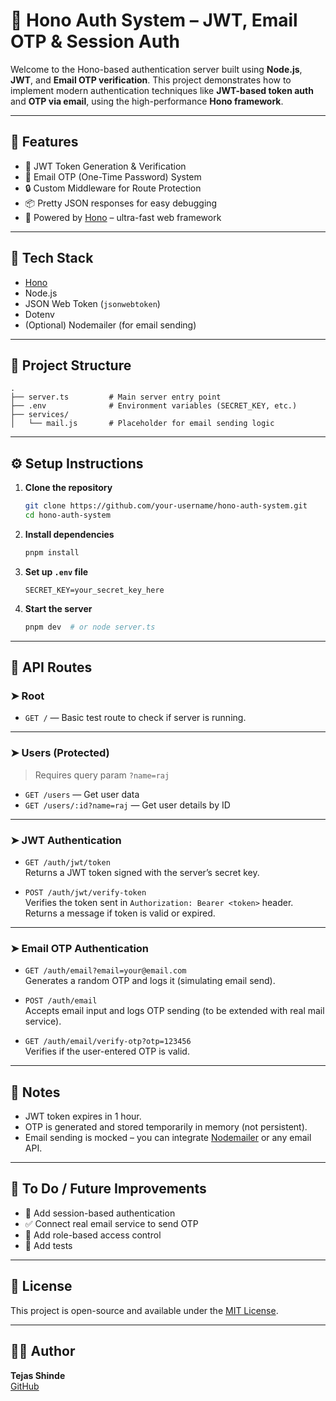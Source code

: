 
# 🔐 Hono Auth System – JWT, Email OTP & Session Auth

Welcome to the Hono-based authentication server built using **Node.js**, **JWT**, and **Email OTP verification**. This project demonstrates how to implement modern authentication techniques like **JWT-based token auth** and **OTP via email**, using the high-performance **Hono framework**.

---

## 🚀 Features

- 🔑 JWT Token Generation & Verification  
- 📩 Email OTP (One-Time Password) System  
- 🔒 Custom Middleware for Route Protection  
- 📦 Pretty JSON responses for easy debugging  
- 💨 Powered by [Hono](https://hono.dev) – ultra-fast web framework

---

## 🧱 Tech Stack

- [Hono](https://hono.dev)
- Node.js
- JSON Web Token (`jsonwebtoken`)
- Dotenv
- (Optional) Nodemailer (for email sending)

---

## 📂 Project Structure

```
.
├── server.ts         # Main server entry point
├── .env              # Environment variables (SECRET_KEY, etc.)
├── services/
│   └── mail.js       # Placeholder for email sending logic
```

---

## ⚙️ Setup Instructions

1. **Clone the repository**
   ```bash
   git clone https://github.com/your-username/hono-auth-system.git
   cd hono-auth-system
   ```

2. **Install dependencies**
   ```bash
   pnpm install
   ```

3. **Set up `.env` file**
   ```env
   SECRET_KEY=your_secret_key_here
   ```

4. **Start the server**
   ```bash
   pnpm dev  # or node server.ts
   ```

---

## 🔗 API Routes

### ➤ Root
- `GET /` — Basic test route to check if server is running.

---

### ➤ Users (Protected)
> Requires query param `?name=raj`

- `GET /users` — Get user data
- `GET /users/:id?name=raj` — Get user details by ID

---

### ➤ JWT Authentication

- `GET /auth/jwt/token`  
  Returns a JWT token signed with the server’s secret key.

- `POST /auth/jwt/verify-token`  
  Verifies the token sent in `Authorization: Bearer <token>` header.  
  Returns a message if token is valid or expired.

---

### ➤ Email OTP Authentication

- `GET /auth/email?email=your@email.com`  
  Generates a random OTP and logs it (simulating email send).

- `POST /auth/email`  
  Accepts email input and logs OTP sending (to be extended with real mail service).

- `GET /auth/email/verify-otp?otp=123456`  
  Verifies if the user-entered OTP is valid.

---

## 📌 Notes

- JWT token expires in 1 hour.
- OTP is generated and stored temporarily in memory (not persistent).
- Email sending is mocked – you can integrate [Nodemailer](https://nodemailer.com/about/) or any email API.

---

## 📧 To Do / Future Improvements

- 🔄 Add session-based authentication
- ✅ Connect real email service to send OTP
- 🔐 Add role-based access control
- 🧪 Add tests

---

## 📃 License

This project is open-source and available under the [MIT License](LICENSE).

---

## 👨‍💻 Author

**Tejas Shinde**  
[GitHub](https://github.com/TEJAS-SHINDEE)
